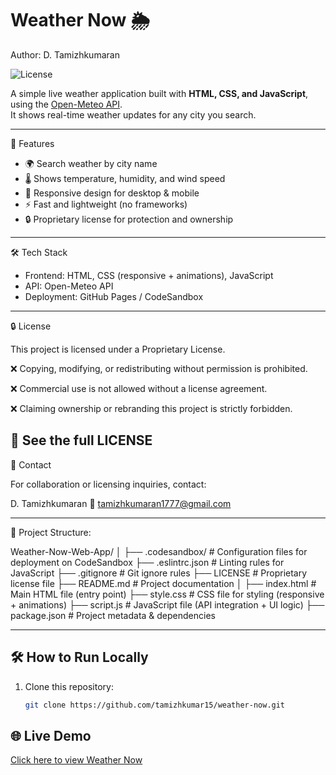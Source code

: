 # Weather Now 🌦️
Author: D. Tamizhkumaran

![License](https://img.shields.io/badge/License-Proprietary-blue.svg)

A simple live weather application built with **HTML, CSS, and JavaScript**, using the [Open-Meteo API](https://open-meteo.com/).  
It shows real-time weather updates for any city you search.

---

🚀 Features
- 🌍 Search weather by city name
- 🌡️ Shows temperature, humidity, and wind speed
- 📱 Responsive design for desktop & mobile
- ⚡ Fast and lightweight (no frameworks)
- 🔒 Proprietary license for protection and ownership
---

🛠️ Tech Stack
- Frontend: HTML, CSS (responsive + animations), JavaScript  
- API: Open-Meteo API  
- Deployment: GitHub Pages / CodeSandbox  

---

🔒 License

This project is licensed under a Proprietary License.

❌ Copying, modifying, or redistributing without permission is prohibited.

❌ Commercial use is not allowed without a license agreement.

❌ Claiming ownership or rebranding this project is strictly forbidden.

📌 See the full LICENSE
---

📧 Contact  

For collaboration or licensing inquiries, contact:

D. Tamizhkumaran
📩 [tamizhkumaran1777@gmail.com](mailto:tamizhkumaran1777@gmail.com)

---

📂 Project Structure:

Weather-Now-Web-App/
│
├── .codesandbox/        # Configuration files for deployment on CodeSandbox
├── .eslintrc.json       # Linting rules for JavaScript
├── .gitignore           # Git ignore rules
├── LICENSE              # Proprietary license file
├── README.md            # Project documentation
│
├── index.html           # Main HTML file (entry point)
├── style.css            # CSS file for styling (responsive + animations)
├── script.js            # JavaScript file (API integration + UI logic)
├── package.json         # Project metadata & dependencies

---

## 🛠️ How to Run Locally
1. Clone this repository:
   ```bash
   git clone https://github.com/tamizhkumar15/weather-now.git
## 🌐 Live Demo
[Click here to view Weather Now](https://tamizhkumar15.github.io/weather-now/)
